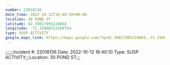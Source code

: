 ```yaml
---
number: 22018136
date_time: 2022-10-12T16:40:10+00:00
location: 30 POND ST
latitude: 42.39817995224064
longitude: -71.15860253160754
type: SUSP ACTIVITY
google_maps_link: https://maps.google.com/?q=42.39817995224064,-71.15860253160754
---
```


;;;;;;Incident #: 22018136  Date: 2022-10-12 16:40:10   Type: SUSP ACTIVITY;;;Location: 30 POND ST;;;
